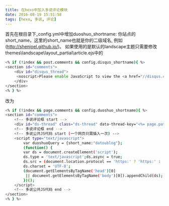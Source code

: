```yaml
---
title: 在hexo中加入多说评论模块
date: 2016-08-19 15:51:58
tags: [hexo, 多说, 评论]
---
```

首先在根目录下_config.yml中增加duoshuo_shortname: 你站点的short_name，这里的short_name也就是你的二级域名, 例如(http://shenjoel.github.io/)。
如果使用的是默认的landscape主题只需要修改themes\landscape\layout\_partial\article.ejs中的

```sh
<% if (!index && post.comments && config.disqus_shortname){ %>
<section id="comments">
	<div id="disqus_thread">
	 <noscript>Please enable JavaScript to view the <a href="//disqus.com/?ref_noscript">comments powered by Disqus.</a></noscript>
	</div>
</section>
<% } %>
```
改为

```sh
<% if (!index && page.comments && config.duoshuo_shortname){ %>
<section id="comments">
	<!-- 多说评论框 start -->
	<div id="ds-thread" class="ds-thread" data-thread-key="<%= page.path %>" data-title="<%= page.title %>" data-url="<%= page.permalink %>"></div>
	<!-- 多说评论框 end -->
	<!-- 多说公共JS代码 start (一个网页只需插入一次) -->
	<script type="text/javascript">
		var duoshuoQuery = {short_name:"datoublog"};
		(function() {
		var ds = document.createElement('script');
		ds.type = 'text/javascript';ds.async = true;
		ds.src = (document.location.protocol == 'https:' ? 'https:' : 'http:') + '//static.duoshuo.com/embed.js';
		ds.charset = 'UTF-8';
		(document.getElementsByTagName('head')[0] 
		 || document.getElementsByTagName('body')[0]).appendChild(ds);
		})();
	</script>
	<!-- 多说公共JS代码 end -->
</section>
<% } %>
```